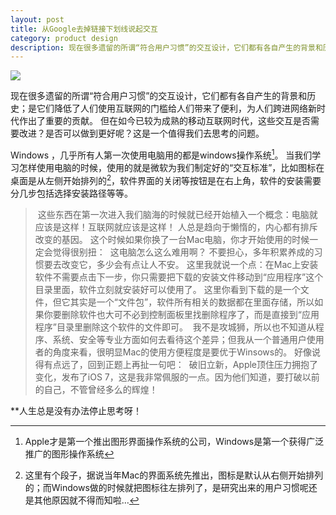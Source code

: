 ```yaml
---
layout: post 
title: 从Google去掉链接下划线说起交互
category: product design              
description: 现在很多遗留的所谓“符合用户习惯”的交互设计，它们都有各自产生的背景和历史；是它们降低了人们使用互联网的门槛给人们带来了便利，为人们跨进网络新时代作出了重要的贡献。<br>但在如今已较为成熟的移动互联网时代，这些交互是否需要改进？是否可以做到更好呢？这是一个值得我们去思考的问题。
--- 
```




![](http://qiniu.zifeixu.com/2014-04-02_%20google-to-remove-links-underlined-interactive-design.png)

现在很多遗留的所谓“符合用户习惯”的交互设计，它们都有各自产生的背景和历史；是它们降低了人们使用互联网的门槛给人们带来了便利，为人们跨进网络新时代作出了重要的贡献。 但在如今已较为成熟的移动互联网时代，这些交互是否需要改进？是否可以做到更好呢？这是一个值得我们去思考的问题。



Windows ，几乎所有人第一次使用电脑用的都是windows操作系统[^1]。 当我们学习怎样使用电脑的时候，使用的就是微软为我们制定好的“交互标准”，比如图标在桌面是从左侧开始排列的[^2]，软件界面的关闭等按钮是在右上角，软件的安装需要分几步包括选择安装路径等等。



>  这些东西在第一次进入我们脑海的时候就已经开始植入一个概念：电脑就应该是这样！互联网就应该是这样！ 人总是趋向于懒惰的，内心都有排斥改变的基因。 这个时候如果你换了一台Mac电脑，你才开始使用的时候一定会觉得很别扭：  这电脑怎么这么难用啊？ 不要担心，多年积累养成的习惯要去改变它，多少会有点让人不安。 这里我就说一个点：在Mac上安装软件不需要点击下一步，你只需要把下载的安装文件移动到“应用程序”这个目录里面，软件立刻就安装好可以使用了。 这里你看到下载的是一个文件，但它其实是一个“文件包”，软件所有相关的数据都在里面存储，所以如果你要删除软件也大可不必到控制面板里找删除程序了，而是直接到“应用程序”目录里删除这个软件的文件即可。  我不是攻城狮，所以也不知道从程序、系统、安全等专业方面如何去看待这个差异；但我从一个普通用户使用者的角度来看，很明显Mac的使用方便程度是要优于Winsows的。 好像说得有点远了，回到正题上再扯一句吧：  破旧立新，Apple顶住压力拥抱了变化，发布了iOS 7，这是我非常佩服的一点。因为他们知道，要打破以前的自己，不管曾经多么的辉煌！


**人生总是没有办法停止思考呀！  


[^1]:	Apple才是第一个推出图形界面操作系统的公司，Windows是第一个获得广泛推广的图形操作系统

[^2]:	这里有个段子，据说当年Mac的界面系统先推出，图标是默认从右侧开始排列的；而Windows做的时候就把图标往左排列了，是研究出来的用户习惯呢还是其他原因就不得而知啦…​